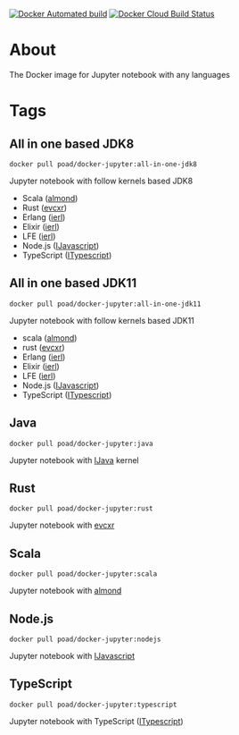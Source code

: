 [![Docker Automated build](https://img.shields.io/docker/cloud/automated/poad/docker-jupyter?style=flat-square)](https://hub.docker.com/r/poad/docker-jupyter)
[![Docker Cloud Build Status](https://img.shields.io/docker/cloud/build/poad/docker-jupyter)](https://hub.docker.com/r/poad/docker-jupyter/builds)

# About

The Docker image for Jupyter notebook with any languages

# Tags

## All in one based JDK8

```$sh
docker pull poad/docker-jupyter:all-in-one-jdk8
```

Jupyter notebook with follow kernels based JDK8

- Scala ([almond](https://almond.sh))
- Rust ([evcxr](https://github.com/google/evcxr/tree/master/evcxr_jupyter))
- Erlang ([ierl](https://github.com/filmor/ierl))
- Elixir ([ierl](https://github.com/filmor/ierl))
- LFE ([ierl](https://github.com/filmor/ierl))
- Node.js ([IJavascript](https://github.com/n-riesco/ijavascript))
- TypeScript ([ITypescript](https://github.com/nearbydelta/itypescript))

## All in one based JDK11

```$sh
docker pull poad/docker-jupyter:all-in-one-jdk11
```

Jupyter notebook with follow kernels based JDK11

- scala ([almond](https://almond.sh))
- rust ([evcxr](https://github.com/google/evcxr/tree/master/evcxr_jupyter))
- Erlang ([ierl](https://github.com/filmor/ierl))
- Elixir ([ierl](https://github.com/filmor/ierl))
- LFE ([ierl](https://github.com/filmor/ierl))
- Node.js ([IJavascript](https://github.com/n-riesco/ijavascript))
- TypeScript ([ITypescript](https://github.com/nearbydelta/itypescript))

## Java

```$sh
docker pull poad/docker-jupyter:java
```

Jupyter notebook with [IJava](https://github.com/SpencerPark/IJava) kernel

## Rust

```$sh
docker pull poad/docker-jupyter:rust
```

Jupyter notebook with [evcxr](https://github.com/google/evcxr/tree/master/evcxr_jupyter)

## Scala

```$sh
docker pull poad/docker-jupyter:scala
```

Jupyter notebook with [almond](https://almond.sh)

## Node.js

```$sh
docker pull poad/docker-jupyter:nodejs
```

Jupyter notebook with [IJavascript](https://github.com/n-riesco/ijavascript)

## TypeScript

```$sh
docker pull poad/docker-jupyter:typescript
```

Jupyter notebook with TypeScript ([ITypescript](https://github.com/nearbydelta/itypescript))
